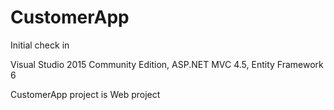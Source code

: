 # CustomerApp
Initial check in

Visual Studio 2015 Community Edition, ASP.NET MVC 4.5, Entity Framework 6

CustomerApp project is Web project
